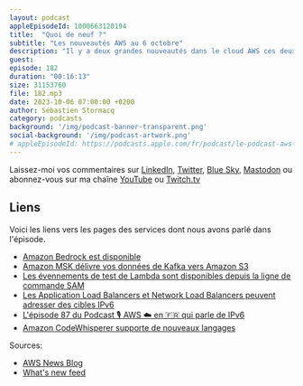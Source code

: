 ```yaml
---
layout: podcast
appleEpisodeId: 1000663120194
title:  "Quoi de neuf ?"
subtitle: "Les nouveautés AWS au 6 octobre"
description: "Il y a deux grandes nouveautés dans le cloud AWS ces deux dernières semaines, toutes les deux dans le monde de l'IA et de la data. La première est la mise à disposition à toutes et tous de Amazon Bedrock, après plusieurs mois de preview. La seconde est le lancement d'un service entièrement managé pour transférer vos données depuis Kafka vers S3. Je vous explique tout ca. En fin d'épisode je parlerai aussi de Lambda, d'IPv6, et de Amazon CodeWhisperer."
guest: 
episode: 182
duration: "00:16:13" 
size: 31153760
file: 182.mp3
date: 2023-10-06 07:00:00 +0200
author: Sébastien Stormacq
category: podcasts
background: '/img/podcast-banner-transparent.png'
social-background: '/img/podcast-artwork.png'
# appleEpisodeId: https://podcasts.apple.com/fr/podcast/le-podcast-aws-en-français/id1452118442
---
```


Laissez-moi vos commentaires sur [LinkedIn](https://www.linkedin.com/in/sebastienstormacq/), [Twitter](https://twitter.com/sebsto), [Blue Sky](https://bsky.app/profile/sebsto.bsky.social), [Mastodon](https://awscommunity.social/@sebsto) ou abonnez-vous sur ma chaîne [YouTube](https://www.youtube.com/sebsto) ou [Twitch.tv](https://www.twitch.tv/sebAWS)

## Liens

Voici les liens vers les pages des services dont nous avons parlé dans l'épisode.

- [Amazon Bedrock est disponible](https://aws.amazon.com/blogs/aws/amazon-bedrock-is-now-generally-available-build-and-scale-generative-ai-applications-with-foundation-models/)
- [Amazon MSK délivre vos données de Kafka vers Amazon S3](https://aws.amazon.com/blogs/aws/amazon-msk-introduces-managed-data-delivery-from-apache-kafka-to-your-data-lake/)
- [Les évennements de test de Lambda sont disponibles depuis la ligne de commande SAM](https://aws.amazon.com/about-aws/whats-new/2023/10/lambda-test-events-aws-sam-cli/)
- [Les Application Load Balancers et Network Load Balancers peuvent adresser des cibles IPv6](https://aws.amazon.com/about-aws/whats-new/2023/10/application-load-balancer-network-load-balancer-registering-instances-ipv6-targets/)
- [L'épisode 87 du Podcast 🎙 AWS ☁️ en 🇫🇷 qui parle de IPv6](https://aws.amazon.com/fr/blogs/france/podcast_2021/)
- [Amazon CodeWhisperer supporte de nouveaux langages](https://www.reddit.com/r/aws/comments/16yvyfu/improved_language_support_on_amazon_codewhisperer/)

Sources: 

- [AWS News Blog](https://aws.amazon.com/blogs/aws/)
- [What's new feed](https://aws.amazon.com/about-aws/whats-new/2023/)
